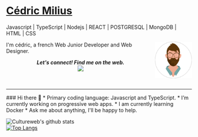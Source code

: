 # [Cédric Milius](https://cultureweb.dev/)
Javascript | TypeScript | Nodejs | REACT | POSTGRESQL | MongoDB | HTML | CSS

<img align="right" width="100" height="100" title="me" alt="my avatar" src="/me.png">
I'm cédric, a french Web Junior Developer and Web Designer.
<br />
<p align="center">
<b><i>Let's connect! Find me on the web.</i></b>
<br />
<a target="_blank" href="https://www.linkedin.com/in/cedricmilius/"><img src="https://img.shields.io/badge/linkedin-blue.svg?&style=for-the-badge&logo=linkedin&logoColor=white" /></a>
 </p>
<br />
<hr />
### Hi there 👋
* Primary coding language: Javascript and TypeScript.
* I’m currently working on progressive web apps.
* I am currently learning Docker
* Ask me about anything, I'll be happy to help.


![Cultureweb's github stats](https://github-readme-stats.vercel.app/api?username=cultureweb&hide=stars,issues)
<br />
[![Top Langs](https://github-readme-stats.vercel.app/api/top-langs/?username=cultureweb&hide=php)](https://github.com/cultureweb/github-readme-stats)

<!--
**cultureweb/cultureweb** is a ✨ _special_ ✨ repository because its `README.md` (this file) appears on your GitHub profile.

Here are some ideas to get you started:

- 🔭 I’m currently working on ...
- 🌱 I’m currently learning ...
- 👯 I’m looking to collaborate on ...
- 🤔 I’m looking for help with ...
- 💬 Ask me about ...
- 📫 How to reach me: ...
- 😄 Pronouns: ...
- ⚡ Fun fact: ...
-->
[linkedin]: https://www.linkedin.com/in/cedricmilius/
